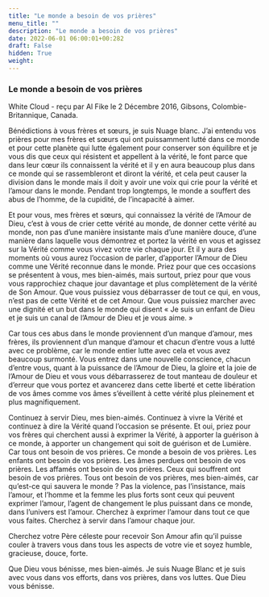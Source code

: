 ```yaml
---
title: "Le monde a besoin de vos prières"
menu_title: ""
description: "Le monde a besoin de vos prières"
date: 2022-06-01 06:00:01+00:282
draft: False
hidden: True
weight:
---
```

### Le monde a besoin de vos prières

White Cloud - reçu par Al Fike le 2 Décembre 2016, Gibsons, Colombie-Britannique, Canada.

Bénédictions à vous frères et sœurs, je suis Nuage blanc. J’ai entendu vos prières pour mes frères et sœurs qui ont puissamment lutté dans ce monde et pour cette planète qui lutte également pour conserver son équilibre et je vous dis que ceux qui résistent et appellent à la vérité, le font parce que dans leur cœur ils connaissent la vérité et il y en aura beaucoup plus dans ce monde qui se rassembleront et diront la vérité, et cela peut causer la division dans le monde mais il doit y avoir une voix qui crie pour la vérité et l’amour dans le monde. Pendant trop longtemps, le monde a souffert des abus de l’homme, de la cupidité, de l’incapacité à aimer.

Et pour vous, mes frères et sœurs, qui connaissez la vérité de l’Amour de Dieu, c’est à vous de crier cette vérité au monde, de donner cette vérité au monde, non pas d’une manière insistante mais d’une manière douce, d’une manière dans laquelle vous démontrez et portez la vérité en vous et agissez sur la Vérité comme vous vivez votre vie chaque jour. Et il y aura des moments où vous aurez l’occasion de parler, d’apporter l’Amour de Dieu comme une Vérité reconnue dans le monde. Priez pour que ces occasions se présentent à vous, mes bien-aimés, mais surtout, priez pour que vous vous rapprochiez chaque jour davantage et plus complètement de la vérité de Son Amour. Que vous puissiez vous débarrasser de tout ce qui, en vous, n’est pas de cette Vérité et de cet Amour. Que vous puissiez marcher avec une dignité et un but dans le monde qui disent « Je suis un enfant de Dieu et je suis un canal de l’Amour de Dieu et je vous aime. »

Car tous ces abus dans le monde proviennent d’un manque d’amour, mes frères, ils proviennent d’un manque d’amour et chacun d’entre vous a lutté avec ce problème, car le monde entier lutte avec cela et vous avez beaucoup surmonté. Vous entrez dans une nouvelle conscience, chacun d’entre vous, quant à la puissance de l’Amour de Dieu, la gloire et la joie de l’Amour de Dieu et vous vous débarrasserez de tout manteau de douleur et d’erreur que vous portez et avancerez dans cette liberté et cette libération de vos âmes comme vos âmes s’éveillent à cette vérité plus pleinement et plus magnifiquement.

Continuez à servir Dieu, mes bien-aimés. Continuez à vivre la Vérité et continuez à dire la Vérité quand l’occasion se présente. Et oui, priez pour vos frères qui cherchent aussi à exprimer la Vérité, à apporter la guérison à ce monde, à apporter un changement qui soit de guérison et de Lumière. Car tous ont besoin de vos prières. Ce monde a besoin de vos prières. Les enfants ont besoin de vos prières. Les âmes perdues ont besoin de vos prières. Les affamés ont besoin de vos prières. Ceux qui souffrent ont besoin de vos prières. Tous ont besoin de vos prières, mes bien-aimés, car qu’est-ce qui sauvera le monde ? Pas la violence, pas l’insistance, mais l’amour, et l’homme et la femme les plus forts sont ceux qui peuvent exprimer l’amour, l’agent de changement le plus puissant dans ce monde, dans l’univers est l’amour.
Cherchez à exprimer l’amour dans tout ce que vous faites. Cherchez à servir dans l’amour chaque jour.

Cherchez votre Père céleste pour recevoir Son Amour afin qu’il puisse couler à travers vous dans tous les aspects de votre vie et soyez humble, gracieuse, douce, forte.

Que Dieu vous bénisse, mes bien-aimés. Je suis Nuage Blanc et je suis avec vous dans vos efforts, dans vos prières, dans vos luttes. Que Dieu vous bénisse.

